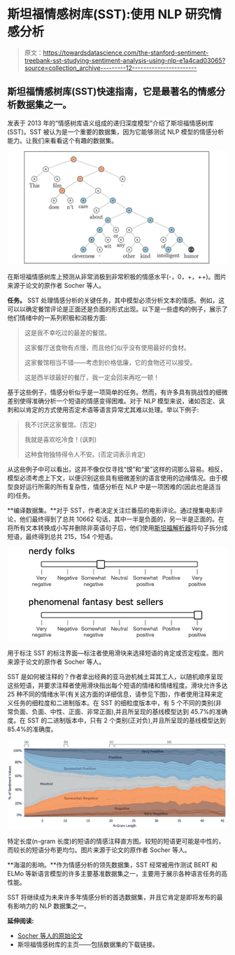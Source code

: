 # 斯坦福情感树库(SST):使用 NLP 研究情感分析

> 原文：<https://towardsdatascience.com/the-stanford-sentiment-treebank-sst-studying-sentiment-analysis-using-nlp-e1a4cad03065?source=collection_archive---------12----------------------->

## 斯坦福情感树库(SST)快速指南，它是最著名的情感分析数据集之一。

发表于 2013 年的“情感树库语义组成的递归深度模型”介绍了斯坦福情感树库(SST)。SST 被认为是一个重要的数据集，因为它能够测试 NLP 模型的情感分析能力。让我们来看看这个有趣的数据集。

![](img/26336d219c8157b1e4884d199a7a061d.png)

在斯坦福情感树库上预测从非常消极到非常积极的情感水平(-，0，+，++)。图片来源于论文的原作者 Socher 等人。

**任务。** SST 处理情感分析的关键任务，其中模型必须分析文本的情感。例如，这可以以确定餐馆评论是正面还是负面的形式出现。以下是一些虚构的例子，展示了他们情绪中的一系列积极和消极方面:

> 这是我不幸吃过的最差的餐馆。
> 
> 这家餐厅送食物有点慢，而且他们似乎没有使用最好的食材。
> 
> 这家餐馆相当不错——考虑到价格低廉，它的食物还可以接受。
> 
> 这是西半球最好的餐厅，我一定会回来再吃一顿！

基于这些例子，情感分析似乎是一项简单的任务。然而，有许多具有挑战性的细微差别使得准确分析一个短语的情感变得困难。对于 NLP 模型来说，诸如否定、讽刺和以肯定的方式使用否定术语等语言异常尤其难以处理。举以下例子:

> 我不讨厌这家餐馆。(否定)
> 
> 我就是喜欢吃冷食！(讽刺)
> 
> 这种食物独特得令人不安。(否定词表示肯定)

从这些例子中可以看出，这并不像仅仅寻找“恨”和“爱”这样的词那么容易。相反，模型必须考虑上下文，以便识别这些具有细微差别的语言使用的边缘情况。由于模型良好运行所需的所有复杂性，情感分析在 NLP 中是一项困难的(因此也是适当的)任务。

**编译数据集。**对于 SST，作者决定关注烂番茄的电影评论。通过搜集电影评论，他们最终得到了总共 10662 句话，其中一半是负面的，另一半是正面的。在将所有文本转换成小写并删除非英语句子后，他们使用[斯坦福解析器](https://nlp.stanford.edu/software/lex-parser.shtml)将句子拆分成短语，最终得到总共 215，154 个短语。

![](img/97f53288194d3e0e21181efd3a08236a.png)

用于标注 SST 的标注界面—标注者使用滑块来选择短语的肯定或否定程度。图片来源于论文的原作者 Socher 等人。

SST 是如何被注释的？作者拿出经典的亚马逊机械土耳其工人，以随机顺序呈现这些短语，并要求注释者使用滑块指出每个短语的情绪和情绪程度。滑块允许多达 25 种不同的情绪水平(有关这方面的详细信息，请参见下图)，作者使用注释来定义任务的细粒度和二进制版本。在 SST 的细粒度版本中，有 5 个不同的类别(非常负面、负面、中性、正面、非常正面),并且所呈现的基线模型达到 45.7%的准确度。在 SST 的二进制版本中，只有 2 个类别(正对负),并且所呈现的基线模型达到 85.4%的准确度。

![](img/7cb14d2cd429b8b937dbe2652008b47f.png)

特定长度(n-gram 长度)的短语的情感注释直方图。较短的短语更可能是中性的，而较长的短语分布更均匀。图片来源于论文的原作者 Socher 等人。

**海温的影响。**作为情感分析的领先数据集，SST 经常被用作测试 BERT 和 ELMo 等新语言模型的许多主要基准数据集之一，主要用于展示各种语言任务的高性能。

SST 将继续成为未来许多年情感分析的首选数据集，并且它肯定是即将发布的最有影响力的 NLP 数据集之一。

**延伸阅读:**

*   [Socher 等人的原始论文](https://nlp.stanford.edu/~socherr/EMNLP2013_RNTN.pdf)
*   斯坦福情感树库的主页——包括数据集的下载链接。